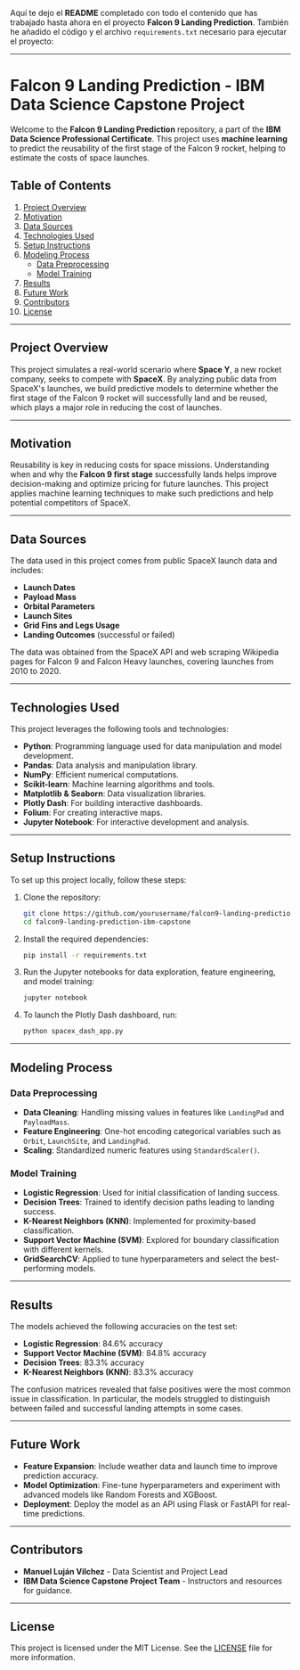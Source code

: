 Aquí te dejo el **README** completado con todo el contenido que has trabajado hasta ahora en el proyecto **Falcon 9 Landing Prediction**. También he añadido el código y el archivo `requirements.txt` necesario para ejecutar el proyecto:

---

# Falcon 9 Landing Prediction - IBM Data Science Capstone Project

Welcome to the **Falcon 9 Landing Prediction** repository, a part of the **IBM Data Science Professional Certificate**. This project uses **machine learning** to predict the reusability of the first stage of the Falcon 9 rocket, helping to estimate the costs of space launches.

## Table of Contents
1. [Project Overview](#project-overview)
2. [Motivation](#motivation)
3. [Data Sources](#data-sources)
4. [Technologies Used](#technologies-used)
5. [Setup Instructions](#setup-instructions)
6. [Modeling Process](#modeling-process)
   - [Data Preprocessing](#data-preprocessing)
   - [Model Training](#model-training)
7. [Results](#results)
8. [Future Work](#future-work)
9. [Contributors](#contributors)
10. [License](#license)

---

## Project Overview
This project simulates a real-world scenario where **Space Y**, a new rocket company, seeks to compete with **SpaceX**. By analyzing public data from SpaceX's launches, we build predictive models to determine whether the first stage of the Falcon 9 rocket will successfully land and be reused, which plays a major role in reducing the cost of launches.

---

## Motivation
Reusability is key in reducing costs for space missions. Understanding when and why the **Falcon 9 first stage** successfully lands helps improve decision-making and optimize pricing for future launches. This project applies machine learning techniques to make such predictions and help potential competitors of SpaceX.

---

## Data Sources
The data used in this project comes from public SpaceX launch data and includes:
- **Launch Dates**
- **Payload Mass**
- **Orbital Parameters**
- **Launch Sites**
- **Grid Fins and Legs Usage**
- **Landing Outcomes** (successful or failed)

The data was obtained from the SpaceX API and web scraping Wikipedia pages for Falcon 9 and Falcon Heavy launches, covering launches from 2010 to 2020.

---

## Technologies Used
This project leverages the following tools and technologies:
- **Python**: Programming language used for data manipulation and model development.
- **Pandas**: Data analysis and manipulation library.
- **NumPy**: Efficient numerical computations.
- **Scikit-learn**: Machine learning algorithms and tools.
- **Matplotlib & Seaborn**: Data visualization libraries.
- **Plotly Dash**: For building interactive dashboards.
- **Folium**: For creating interactive maps.
- **Jupyter Notebook**: For interactive development and analysis.

---

## Setup Instructions
To set up this project locally, follow these steps:

1. Clone the repository:
   ```bash
   git clone https://github.com/yourusername/falcon9-landing-prediction-ibm-capstone.git
   cd falcon9-landing-prediction-ibm-capstone
   ```

2. Install the required dependencies:
   ```bash
   pip install -r requirements.txt
   ```

3. Run the Jupyter notebooks for data exploration, feature engineering, and model training:
   ```bash
   jupyter notebook
   ```

4. To launch the Plotly Dash dashboard, run:
   ```bash
   python spacex_dash_app.py
   ```

---

## Modeling Process

### Data Preprocessing

- **Data Cleaning**: Handling missing values in features like `LandingPad` and `PayloadMass`.
- **Feature Engineering**: One-hot encoding categorical variables such as `Orbit`, `LaunchSite`, and `LandingPad`.
- **Scaling**: Standardized numeric features using `StandardScaler()`.

### Model Training

- **Logistic Regression**: Used for initial classification of landing success.
- **Decision Trees**: Trained to identify decision paths leading to landing success.
- **K-Nearest Neighbors (KNN)**: Implemented for proximity-based classification.
- **Support Vector Machine (SVM)**: Explored for boundary classification with different kernels.
- **GridSearchCV**: Applied to tune hyperparameters and select the best-performing models.

---

## Results
The models achieved the following accuracies on the test set:

- **Logistic Regression**: 84.6% accuracy
- **Support Vector Machine (SVM)**: 84.8% accuracy
- **Decision Trees**: 83.3% accuracy
- **K-Nearest Neighbors (KNN)**: 83.3% accuracy

The confusion matrices revealed that false positives were the most common issue in classification. In particular, the models struggled to distinguish between failed and successful landing attempts in some cases.

---

## Future Work
- **Feature Expansion**: Include weather data and launch time to improve prediction accuracy.
- **Model Optimization**: Fine-tune hyperparameters and experiment with advanced models like Random Forests and XGBoost.
- **Deployment**: Deploy the model as an API using Flask or FastAPI for real-time predictions.

---

## Contributors
- **Manuel Luján Vilchez** - Data Scientist and Project Lead
- **IBM Data Science Capstone Project Team** - Instructors and resources for guidance.

---

## License
This project is licensed under the MIT License. See the [LICENSE](LICENSE) file for more information.
